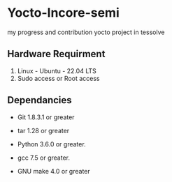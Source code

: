 # Yocto-Incore-semi
my progress and contribution yocto project in tessolve

## Hardware Requirment
1. Linux - Ubuntu - 22.04 LTS
2. Sudo access or Root access

## Dependancies
<ul>
<li><p>Git 1.8.3.1 or greater</p></li>
<li><p>tar 1.28 or greater</p></li>
<li><p>Python 3.6.0 or greater.</p></li>
<li><p>gcc 7.5 or greater.</p></li>
<li><p>GNU make 4.0 or greater</p></li>
</ul>
